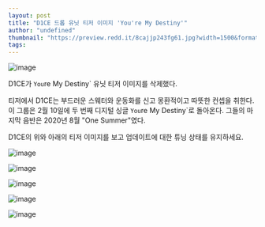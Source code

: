 ```yaml
---
layout: post
title: "D1CE 드롭 유닛 티저 이미지 'You're My Destiny'"
author: "undefined"
thumbnail: "https://preview.redd.it/8cajjp243fg61.jpg?width=1500&format=pjpg&auto=webp&s=7babaf3d87500f33f04505c9b2fa209bcf5a89a3"
tags: 
---
```



![image](https://preview.redd.it/8cajjp243fg61.jpg?width=1500&format=pjpg&auto=webp&s=7babaf3d87500f33f04505c9b2fa209bcf5a89a3)

D1CE가 `You`re My Destiny` 유닛 티저 이미지를 삭제했다.

티저에서 D1CE는 부드러운 스웨터와 운동화를 신고 몽환적이고 따뜻한 컨셉을 취한다. 이 그룹은 2월 10일에 두 번째 디지털 싱글 `You`re My Destiny`로 돌아온다. 그들의 마지막 음반은 2020년 8월 "One Summer"였다.

D1CE의 위와 아래의 티저 이미지를 보고 업데이트에 대한 튜닝 상태를 유지하세요.

![image](https://preview.redd.it/l9ejbo243fg61.jpg?width=1500&format=pjpg&auto=webp&s=4bf099ca2c0adf65d239b8f446a8a6cd1dbe27f8)

![image](https://preview.redd.it/kxbctq243fg61.jpg?width=680&format=pjpg&auto=webp&s=f2a72981ec54b7d4a2c26cc10606599fddabb915)

![image](https://preview.redd.it/xhqznq243fg61.jpg?width=680&format=pjpg&auto=webp&s=32e9c278b7df1408c17cae0f843377e7d7f2f1f3)

![image](https://preview.redd.it/pdgki2343fg61.jpg?width=1007&format=pjpg&auto=webp&s=5ee6df743f100da4659cb5bedacc1c6b58eb84f6)

![image](https://preview.redd.it/f2emq2343fg61.jpg?width=1500&format=pjpg&auto=webp&s=e77f7258a52b949e314339cd432b710e46e691c6)